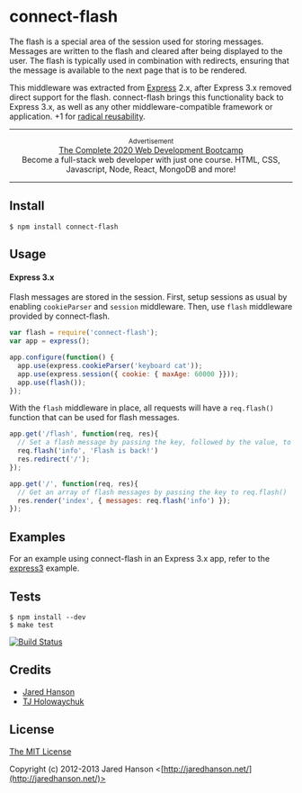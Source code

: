 # connect-flash

The flash is a special area of the session used for storing messages.  Messages
are written to the flash and cleared after being displayed to the user.  The
flash is typically used in combination with redirects, ensuring that the message
is available to the next page that is to be rendered.

This middleware was extracted from [Express](http://expressjs.com/) 2.x, after
Express 3.x removed direct support for the flash.  connect-flash brings this
functionality back to Express 3.x, as well as any other middleware-compatible
framework or application. +1 for [radical reusability](http://substack.net/posts/b96642/the-node-js-aesthetic).

---

<p align="center">
  <sup>Advertisement</sup>
  <br>
  <a href="https://click.linksynergy.com/link?id=D*o7yui4/NM&offerid=507388.1565838&type=2&murl=https%3A%2F%2Fwww.udemy.com%2Fcourse%2Fthe-complete-web-development-bootcamp%2F&u1=kLuTGbJ5MIj5DsRzxguZr3CjzGb0gRdZ3C4KXxP">The Complete 2020 Web Development Bootcamp</a><br>Become a full-stack web developer with just one course. HTML, CSS, Javascript, Node, React, MongoDB and more!
</p>

---

## Install

    $ npm install connect-flash

## Usage

#### Express 3.x

Flash messages are stored in the session.  First, setup sessions as usual by
enabling `cookieParser` and `session` middleware.  Then, use `flash` middleware
provided by connect-flash.

```javascript
var flash = require('connect-flash');
var app = express();

app.configure(function() {
  app.use(express.cookieParser('keyboard cat'));
  app.use(express.session({ cookie: { maxAge: 60000 }}));
  app.use(flash());
});
```

With the `flash` middleware in place, all requests will have a `req.flash()` function
that can be used for flash messages.

```javascript
app.get('/flash', function(req, res){
  // Set a flash message by passing the key, followed by the value, to req.flash().
  req.flash('info', 'Flash is back!')
  res.redirect('/');
});

app.get('/', function(req, res){
  // Get an array of flash messages by passing the key to req.flash()
  res.render('index', { messages: req.flash('info') });
});
```

## Examples

For an example using connect-flash in an Express 3.x app, refer to the [express3](https://github.com/jaredhanson/connect-flash/tree/master/examples/express3)
example.

## Tests

    $ npm install --dev
    $ make test

[![Build Status](https://secure.travis-ci.org/jaredhanson/connect-flash.png)](http://travis-ci.org/jaredhanson/connect-flash)

## Credits

  - [Jared Hanson](http://github.com/jaredhanson)
  - [TJ Holowaychuk](https://github.com/visionmedia)

## License

[The MIT License](http://opensource.org/licenses/MIT)

Copyright (c) 2012-2013 Jared Hanson <[http://jaredhanson.net/](http://jaredhanson.net/)>
